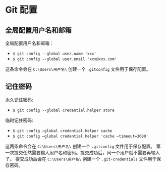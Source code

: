 # Git 配置

## 全局配置用户名和邮箱

全局配置用户名和邮箱：
- `$ git config --global user.name 'xxx'`
- `$ git config --global user.email 'xxx@xxx.com'`

这条命令会在 `C:\Users\用户名\` 创建一个 `.gitconfig` 文件用于保存配置。

## 记住密码

永久记住密码:
- `$ git config --global credential.helper store`

临时记住密码:
- `$ git config –global credential.helper cache`
- `$ git config –global credential.helper 'cache –timeout=3600'`

这两条命令会在 `C:\Users\用户名\` 创建一个 `.gitconfig` 文件用于保存配置。
第一次提交任然需要输入用户名和密码。提交成功后，同一个用户就不需要再输入了。
提交成功后会在 `C:\Users\用户名\` 创建一个 `.git-credentials` 文件用于保存密码。